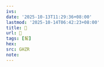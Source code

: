 ```yaml
---
ivs:
date: '2025-10-13T11:29:36+08:00'
lastmod: '2025-10-14T06:42:23+08:00'
title: 󰢕
url: 󰢕
tags: [觢]
hex: 
src: GHZR
note:
---
```


